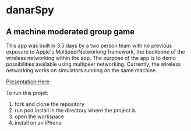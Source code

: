 # danarSpy
## A machine moderated group game

This app was built in 3.5 days by a two person team with no previous exposure to Apple's MultipeerNetworking framework, the backbone of the wireless networking within the app. The purpose of the app is to demo possibilities available using multipeer networking. Currently, the wireless networking works on simulators running on the same machine.

[Presentation Here](https://www.youtube.com/watch?v=k2oIVAsh6HQ&feature=youtu.be&t=22m57s)

To run this projet:
  1. fork and clone the repository
  2. run pod install in the directory where the project is
  3. open the workspace
  4. install on an iPhone
